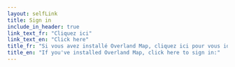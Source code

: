 ```yaml
---
layout: selfLink
title: Sign in
include_in_header: true
link_text_fr: "Cliquez ici"
link_text_en: "Click here"
title_fr: "Si vous avez installé Overland Map, cliquez ici pour vous identifier:"
title_en: "If you've installed Overland Map, click here to sign in:"
---
```


